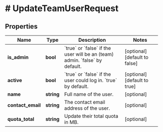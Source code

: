 # # UpdateTeamUserRequest

## Properties

Name | Type | Description | Notes
------------ | ------------- | ------------- | -------------
**is_admin** | **bool** | &#x60;true&#x60; or &#x60;false&#x60; if the user will be an (team) admin. &#x60;false&#x60; by default. | [optional] [default to false]
**active** | **bool** | &#x60;true&#x60; or &#x60;false&#x60; if the user could log in. &#x60;true&#x60; by default. | [optional] [default to true]
**name** | **string** | Full name of the user. | [optional]
**contact_email** | **string** | The contact email address of the user. | [optional]
**quota_total** | **string** | Update their total quota in MB. | [optional]

